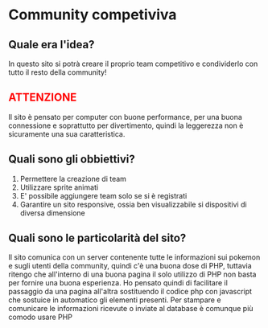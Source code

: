 <h1>Community competiviva</h1>

<h2>Quale era l'idea?</h2>
<p>In questo sito si potrà creare il proprio team competitivo e condividerlo con tutto il resto della community!</p> 
<h2 style = "color: red;">ATTENZIONE</h2>
<p>Il sito è pensato per computer con buone performance, per una buona connessione e soprattutto per divertimento, quindi la leggerezza non è sicuramente una sua caratteristica.</p>

<h2>Quali sono gli obbiettivi?</h2>
<ol>
  <li>Permettere la creazione di team</li>
  <li>Utilizzare sprite animati</li>
  <li>E' possibile aggiungere team solo se si è registrati</li>
  <li>Garantire un sito responsive, ossia ben visualizzabile si dispositivi di diversa dimensione</li>
</ol>

<h2>Quali sono le particolarità del sito?</h2>
<p>Il sito comunica con un server contenente tutte le informazioni sui pokemon e sugli utenti della community, quindi c'è una buona dose di PHP, tuttavia ritengo che all'interno di una buona pagina il solo utilizzo di PHP non basta per fornire una buona esperienza. Ho pensato quindi di facilitare il passaggio da una pagina all'altra sostituendo il codice php con javascript che sostuice in automatico gli elementi presenti. Per stampare e comunicare le informazioni ricevute o inviate al database è comunque più comodo usare PHP</p>


